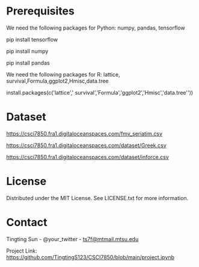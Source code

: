 # Prerequisites

We need the following packages for Python: numpy, pandas, tensorflow

pip install tensorflow

pip install numpy

pip install pandas

We need the following packages for R: lattice, survival,Formula,ggplot2,Hmisc,data.tree

install.packages(c('lattice',' survival','Formula','ggplot2','Hmisc','data.tree''))

# Dataset

https://csci7850.fra1.digitaloceanspaces.com/fmv_seriatim.csv

https://csci7850.fra1.digitaloceanspaces.com/dataset/Greek.csv

https://csci7850.fra1.digitaloceanspaces.com/dataset/inforce.csv

# License
Distributed under the MIT License. See LICENSE.txt for more information.

# Contact
Tingting Sun - @your_twitter - ts7f@mtmail.mtsu.edu

Project Link: https://github.com/TingtingS123/CSCI7850/blob/main/project.ipynb
